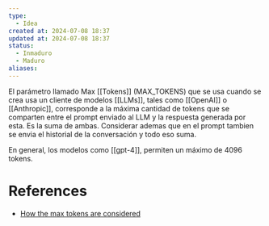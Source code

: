 ```yaml
---
type:
  - Idea
created at: 2024-07-08 18:37 
updated at: 2024-07-08 18:37
status:
  - Inmaduro
  - Maduro
aliases:
---
```

El parámetro llamado Max [[Tokens]] (MAX_TOKENS) que se usa cuando se crea usa un cliente de modelos [[LLMs]], tales como [[OpenAI]] o [[Anthropic]], corresponde a la máxima cantidad de tokens que se comparten entre el prompt enviado al LLM y la respuesta generada por esta. Es la suma de ambas. Considerar ademas que en el prompt tambien se envia el historial de la conversación y todo eso suma.

En general, los modelos como [[gpt-4]], permiten un máximo de 4096 tokens.

# References

 - [How the max tokens are considered](https://community.openai.com/t/how-the-max-tokens-are-considered/313514/9)

